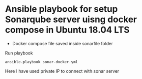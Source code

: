 # Ansible playbook for setup Sonarqube server uisng docker compose in Ubuntu 18.04 LTS


- Docker compose file saved inside sonarfile folder 

Run playbook 

```
ansible-playbook sonar-docker.yml

```

Here I have used private IP to connect with sonar server 
